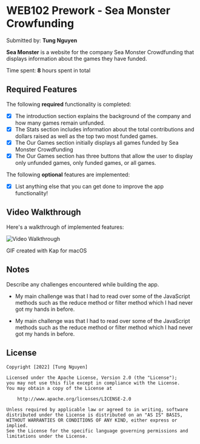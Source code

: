# WEB102 Prework - Sea Monster Crowfunding

Submitted by: **Tung Nguyen**

**Sea Monster** is a website for the company Sea Monster Crowdfunding that displays information about the games they have funded.

Time spent: **8** hours spent in total

## Required Features

The following **required** functionality is completed:

- [x] The introduction section explains the background of the company and how many games remain unfunded.
- [x] The Stats section includes information about the total contributions and dollars raised as well as the top two most funded games.
- [x] The Our Games section initially displays all games funded by Sea Monster Crowdfunding
- [x] The Our Games section has three buttons that allow the user to display only unfunded games, only funded games, or all games.

The following **optional** features are implemented:

- [x] List anything else that you can get done to improve the app functionality!

## Video Walkthrough

Here's a walkthrough of implemented features:

<img src='web102_prework.mp4' title='Video Walkthrough' width='' alt='Video Walkthrough' />

GIF created with Kap for macOS

## Notes

Describe any challenges encountered while building the app.

- My main challenge was that I had to read over some of the JavaScript methods such as the reduce method or filter method which I had never got my hands in before.

- My main challenge was that I had to read over some of the JavaScript methods such as the reduce method or filter method which I had never got my hands in before.

## License

    Copyright [2022] [Tung Nguyen]

    Licensed under the Apache License, Version 2.0 (the "License");
    you may not use this file except in compliance with the License.
    You may obtain a copy of the License at

        http://www.apache.org/licenses/LICENSE-2.0

    Unless required by applicable law or agreed to in writing, software
    distributed under the License is distributed on an "AS IS" BASIS,
    WITHOUT WARRANTIES OR CONDITIONS OF ANY KIND, either express or implied.
    See the License for the specific language governing permissions and
    limitations under the License.
